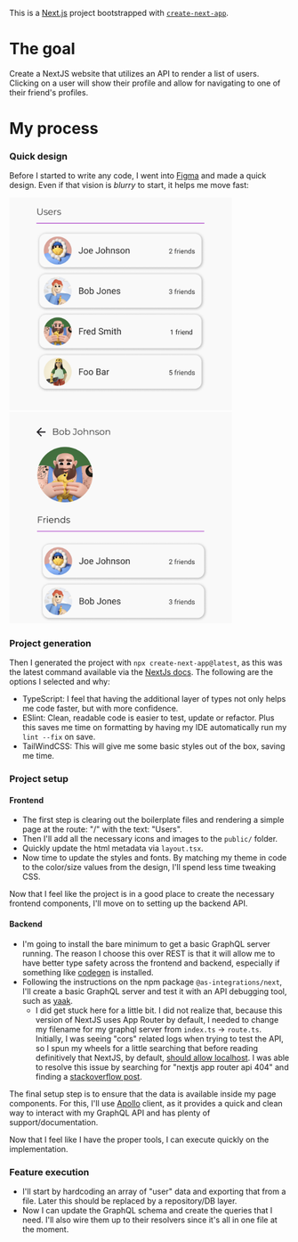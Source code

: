 This is a [Next.js](https://nextjs.org) project bootstrapped with [`create-next-app`](https://nextjs.org/docs/app/api-reference/cli/create-next-app).

# The goal

Create a NextJS website that utilizes an API to render a list of users. Clicking on a user will show their profile and allow for navigating to one of their friend's profiles.

# My process

### Quick design
Before I started to write any code, I went into [Figma](https://www.figma.com/) and made a quick design. Even if that vision is _blurry_ to start, it helps me move fast:

<img src="./docs/user-list.png" width="400px" height="auto" />
<img src="./docs/user-profile.png" width="400px" height="auto" />

### Project generation
Then I generated the project with `npx create-next-app@latest`, as this was the latest command available via the [NextJs docs](https://nextjs.org/docs/app/getting-started/installation). The following are the options I selected and why:
- TypeScript: I feel that having the additional layer of types not only helps me code faster, but with more confidence.
- ESlint: Clean, readable code is easier to test, update or refactor. Plus this saves me time on formatting by having my IDE automatically run my `lint --fix` on save.
- TailWindCSS: This will give me some basic styles out of the box, saving me time.

### Project setup
#### Frontend
- The first step is clearing out the boilerplate files and rendering a simple page at the route: "/" with the text: "Users".
- Then I'll add all the necessary icons and images to the `public/` folder.
- Quickly update the html metadata via `layout.tsx`.
- Now time to update the styles and fonts. By matching my theme in code to the color/size values from the design, I'll spend less time tweaking CSS.

Now that I feel like the project is in a good place to create the necessary frontend components, I'll move on to setting up the backend API.

#### Backend
- I'm going to install the bare minimum to get a basic GraphQL server running. The reason I choose this over REST is that it will allow me to have better type safety across the frontend and backend, especially if something like [codegen](https://the-guild.dev/graphql/codegen) is installed.
- Following the instructions on the npm package `@as-integrations/next`, I'll create a basic GraphQL server and test it with an API debugging tool, such as [yaak](https://yaak.app/).
    - I did get stuck here for a little bit. I did not realize that, because this version of NextJS uses App Router by default, I needed to change my filename for my graphql server from `index.ts` -> `route.ts`. Initially, I was seeing "cors" related logs when trying to test the API, so I spun my wheels for a little searching that before reading definitively that NextJS, by default, [should allow localhost](https://nextjs.org/docs/app/api-reference/config/next-config-js/allowedDevOrigins). I was able to resolve this issue by searching for "nextjs app router api 404" and finding a [stackoverflow post](https://stackoverflow.com/questions/76336930/fetching-next-js-api-route-in-the-app-directory-gives-404-not-found).

The final setup step is to ensure that the data is available inside my page components. For this, I'll use [Apollo](https://www.apollographql.com/) client, as it provides a quick and clean way to interact with my GraphQL API and has plenty of support/documentation.

Now that I feel like I have the proper tools, I can execute quickly on the implementation.

### Feature execution

- I'll start by hardcoding an array of "user" data and exporting that from a file. Later this should be replaced by a repository/DB layer.
- Now I can update the GraphQL schema and create the queries that I need. I'll also wire them up to their resolvers since it's all in one file at the moment.
